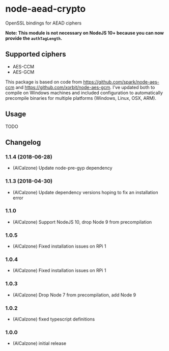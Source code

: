 # node-aead-crypto
OpenSSL bindings for AEAD ciphers

**Note: This module is not necessary on NodeJS 10+ because you can now provide the `authTagLength`.**

## Supported ciphers
* AES-CCM
* AES-GCM

This package is based on code from https://github.com/spark/node-aes-ccm and https://github.com/xorbit/node-aes-gcm.
I've updated both to compile on Windows machines and included configuration to automatically precompile binaries for multiple platforms (Windows, Linux, OSX, ARM).

## Usage
TODO

## Changelog

### 1.1.4 (2018-06-28)
* (AlCalzone) Update node-pre-gyp dependency

### 1.1.3 (2018-04-30)
* (AlCalzone) Update dependency versions hoping to fix an installation error

### 1.1.0
* (AlCalzone) Support NodeJS 10, drop Node 9 from precompilation

### 1.0.5
* (AlCalzone) Fixed installation issues on RPi 1

### 1.0.4
* (AlCalzone) Fixed installation issues on RPi 1

### 1.0.3
* (AlCalzone) Drop Node 7 from precompilation, add Node 9

### 1.0.2
* (AlCalzone) fixed typescript definitions

### 1.0.0
* (AlCalzone) initial release
